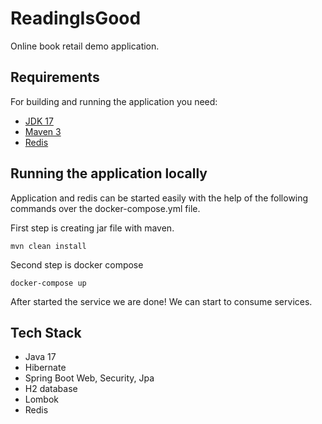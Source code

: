 # ReadingIsGood

Online book retail demo application.

## Requirements

For building and running the application you need:

- [JDK 17](http://www.oracle.com/technetwork/java/javase/downloads/jdk8-downloads-2133151.html)
- [Maven 3](https://maven.apache.org)
- [Redis](https://redis.io/)

## Running the application locally

Application and redis can be started easily with the help of the following commands over the docker-compose.yml file.

First step is creating jar file with maven.

```shell
mvn clean install
```
Second step is docker compose

```shell
docker-compose up
```
After started the service we are done! We can start to consume services.

## Tech Stack
- Java 17
- Hibernate
- Spring Boot Web, Security, Jpa
- H2 database
- Lombok
- Redis

